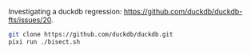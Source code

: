 Investigating a duckdb regression: https://github.com/duckdb/duckdb-fts/issues/20.

```bash
git clone https://github.com/duckdb/duckdb.git
pixi run ./bisect.sh
```
